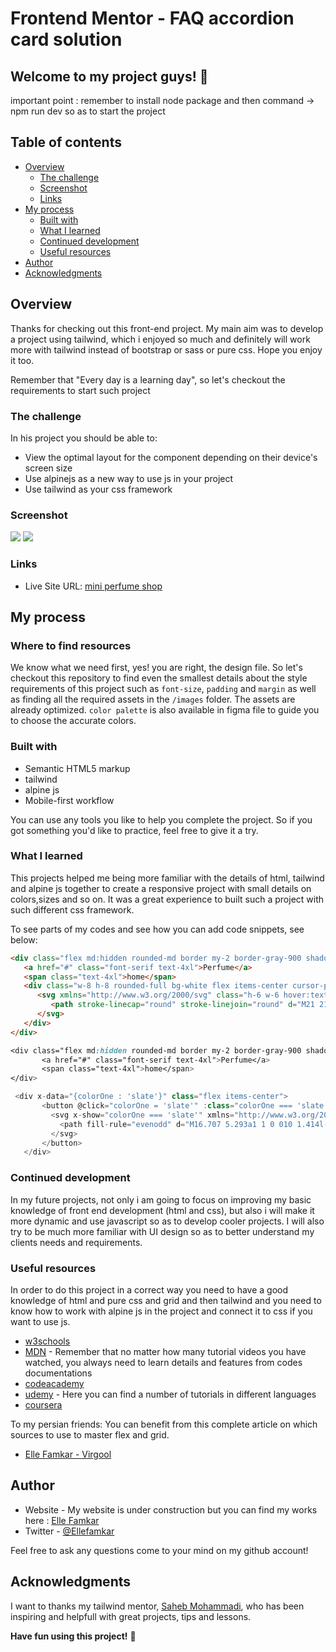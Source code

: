 # Frontend Mentor - FAQ accordion card solution

## Welcome to my project guys! 👋
 important point : remember to install node package and then command -> npm run dev so as to start the project

## Table of contents

-  [Overview](#overview)
   -  [The challenge](#the-challenge)
   -  [Screenshot](#screenshot)
   -  [Links](#links)
-  [My process](#my-process)
   -  [Built with](#built-with)
   -  [What I learned](#what-i-learned)
   -  [Continued development](#continued-development)
   -  [Useful resources](#useful-resources)
-  [Author](#author)
-  [Acknowledgments](#acknowledgments)

## Overview

Thanks for checking out this front-end project. My main aim was to develop a project using tailwind, which i enjoyed so much and definitely will work more with tailwind instead of bootstrap or sass or pure css. Hope you enjoy it too.

Remember that "Every day is a learning day", so let's checkout the requirements to start such project

### The challenge

In his project you should be able to:

-  View the optimal layout for the component depending on their device's screen size
-  Use alpinejs as a new way to use js in your project
-  Use tailwind as your css framework

### Screenshot

![](/assets/images/github-images/perfume-desktop.png)
![](/assets/images/github-images/perfume-mobile-image.png)

### Links

-  Live Site URL: [mini perfume shop](https://ellefamkar.github.io/perfume-shop/)

## My process

### Where to find resources

We know what we need first, yes! you are right, the design file. So let's checkout this repository to find even the smallest details about the style requirements of this project such as `font-size`, `padding` and `margin` as well as finding all the required assets in the `/images` folder. The assets are already optimized. `color palette` is also available in figma file to guide you to choose the accurate colors.

### Built with

-  Semantic HTML5 markup
-  tailwind
-  alpine js
-  Mobile-first workflow

You can use any tools you like to help you complete the project. So if you got something you'd like to practice, feel free to give it a try.

### What I learned

This projects helped me being more familiar with the details of html, tailwind and alpine js together to create a responsive project with small details on colors,sizes and so on. It was a great experience to built such a project with such different css framework.

To see parts of my codes and see how you can add code snippets, see below:

```html
<div class="flex md:hidden rounded-md border my-2 border-gray-900 shadow-gray-900 shadow-md items-center justify-between p-4">
   <a href="#" class="font-serif text-4xl">Perfume</a>
   <span class="text-4xl">home</span>
   <div class="w-8 h-8 rounded-full bg-white flex items-center cursor-pointer justify-center">
      <svg xmlns="http://www.w3.org/2000/svg" class="h-6 w-6 hover:text-darkGold stroke-black" fill="none" viewBox="0 0 24 24" stroke-width="2">
         <path stroke-linecap="round" stroke-linejoin="round" d="M21 21l-6-6m2-5a7 7 0 11-14 0 7 7 0 0114 0z" />
      </svg>
   </div>
</div>
```

```css
<div class="flex md:hidden rounded-md border my-2 border-gray-900 shadow-gray-900 shadow-md items-center justify-between p-4">
       <a href="#" class="font-serif text-4xl">Perfume</a>
       <span class="text-4xl">home</span>
</div>

```

```js  - using alpine js
 <div x-data="{colorOne : 'slate'}" class="flex items-center">
       <button @click="colorOne = 'slate'" :class="colorOne === 'slate' ? 'bg-opacity-100' : ' '" class="w-6 h-6 flex items-center justify-center -m-1 bg-slate-300 bg-opacity-25 rounded-full cursor-pointer">
         <svg x-show="colorOne === 'slate'" xmlns="http://www.w3.org/2000/svg" class="h-4 w-4 fill-black opacity-40" viewBox="0 0 20 20" fill="currentColor">
           <path fill-rule="evenodd" d="M16.707 5.293a1 1 0 010 1.414l-8 8a1 1 0 01-1.414 0l-4-4a1 1 0 011.414-1.414L8 12.586l7.293-7.293a1 1 0 011.414 0z" clip-rule="evenodd" />
         </svg>
       </button>              
   </div>
```

### Continued development

In my future projects, not only i am going to focus on improving my basic knowledge of front end development (html and css), but also i will make it more dynamic and use javascript so as to develop cooler projects. I will also try to be much more familiar with UI design so as to better understand my clients needs and requirements.

### Useful resources

In order to do this project in a correct way you need to have a good knowledge of html and pure css and grid and then tailwind and you need to know how to work with alpine js in the project and connect it to css if you want to use js.
-  [w3schools](https://www.w3schools.com/)
-  [MDN](https://developer.mozilla.org/en-US/) - Remember that no matter how many tutorial videos you have watched, you always need to learn details and features from codes documentations
-  [codeacademy](https://www.codecademy.com/)
-  [udemy](https://www.udemy.com/) - Here you can find a number of tutorials in different languages
-  [coursera](https://www.coursera.org/)

To my persian friends:
You can benefit from this complete article on which sources to use to master flex and grid.

-  [Elle Famkar - Virgool](https://vrgl.ir/2alVC)

## Author

-  Website - My website is under construction but you can find my works here : [Elle Famkar](https://github.com/ellefamkar)
-  Twitter - [@Ellefamkar](https://www.twitter.com/ellefamkar)

Feel free to ask any questions come to your mind on my github account!

## Acknowledgments

I want to thanks my tailwind mentor, [Saheb Mohammadi](https://www.fronthooks.ir/), who has been inspiring and helpfull with great projects, tips and lessons.

**Have fun using this project!** 🚀
